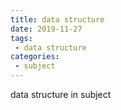 ```yaml
---
title: data structure
date: 2019-11-27
tags:
 - data structure
categories:
 - subject
---
```


data structure in subject
